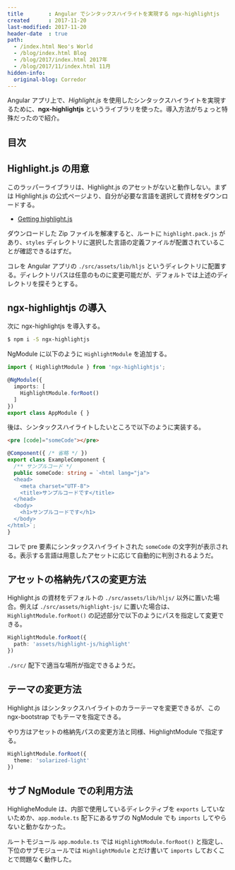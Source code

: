 ```yaml
---
title        : Angular でシンタックスハイライトを実現する ngx-highlightjs
created      : 2017-11-20
last-modified: 2017-11-20
header-date  : true
path:
  - /index.html Neo's World
  - /blog/index.html Blog
  - /blog/2017/index.html 2017年
  - /blog/2017/11/index.html 11月
hidden-info:
  original-blog: Corredor
---
```


Angular アプリ上で、_Highlight.js_ を使用したシンタックスハイライトを実現するために、__ngx-highlightjs__ というライブラリを使った。導入方法がちょっと特殊だったので紹介。

## 目次

## Highlight.js の用意

このラッパーライブラリは、Highlight.js のアセットがないと動作しない。まずは Highlight.js の公式ページより、自分が必要な言語を選択して資材をダウンロードする。

- [Getting highlight.js](https://highlightjs.org/download/)

ダウンロードした Zip ファイルを解凍すると、ルートに `highlight.pack.js` があり、`styles` ディレクトリに選択した言語の定義ファイルが配置されていることが確認できるはずだ。

コレを Angular アプリの `./src/assets/lib/hljs` というディレクトリに配置する。ディレクトリパスは任意のものに変更可能だが、デフォルトでは上述のディレクトリを探そうとする。

## ngx-highlightjs の導入

次に ngx-highlightjs を導入する。

```bash
$ npm i -S ngx-highlightjs
```

NgModule に以下のように `HighlightModule` を追加する。

```typescript
import { HighlightModule } from 'ngx-highlightjs';

@NgModule({
  imports: [
    HighlightModule.forRoot()
  ]
})
export class AppModule { }
```

後は、シンタックスハイライトしたいところで以下のように実装する。

```html
<pre [code]="someCode"></pre>
```

```typescript
@Component({ /* 省略 */ })
export class ExampleComponent {
  /** サンプルコード */
  public someCode: string = `<html lang="ja">
  <head>
    <meta charset="UTF-8">
    <title>サンプルコードです</title>
  </head>
  <body>
    <h1>サンプルコードです</h1>
  </body>
</html>`;
}
```

コレで pre 要素にシンタックスハイライトされた `someCode` の文字列が表示される。表示する言語は用意したアセットに応じて自動的に判別されるようだ。

## アセットの格納先パスの変更方法

Highlight.js の資材をデフォルトの `./src/assets/lib/hljs/` 以外に置いた場合。例えば `./src/assets/highlight-js/` に置いた場合は、`HighlightModule.forRoot()` の記述部分で以下のようにパスを指定して変更できる。

```typescript
HighlightModule.forRoot({
  path: 'assets/highlight-js/highlight'
})
```

`./src/` 配下で適当な場所が指定できるようだ。

## テーマの変更方法

Highlight.js はシンタックスハイライトのカラーテーマを変更できるが、この ngx-bootstrap でもテーマを指定できる。

やり方はアセットの格納先パスの変更方法と同様、HighlightModule で指定する。

```typescript
HighlightModule.forRoot({
  theme: 'solarized-light'
})
```

## サブ NgModule での利用方法

HighligheModule は、内部で使用しているディレクティブを `exports` していないためか、`app.module.ts` 配下にあるサブの NgModule でも `imports` してやらないと動かなかった。

ルートモジュール `app.module.ts` では `HighlightModule.forRoot()` と指定し、下位のサブモジュールでは `HighlightModule` とだけ書いて `imports` しておくことで問題なく動作した。
